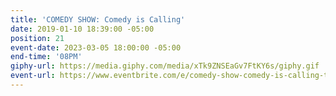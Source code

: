 ```yaml
---
title: 'COMEDY SHOW: Comedy is Calling'
date: 2019-01-10 18:39:00 -05:00
position: 21
event-date: 2023-03-05 18:00:00 -05:00
end-time: '08PM'
giphy-url: https://media.giphy.com/media/xTk9ZNSEaGv7FtKY6s/giphy.gif
event-url: https://www.eventbrite.com/e/comedy-show-comedy-is-calling-tickets-559044696737
---
```


